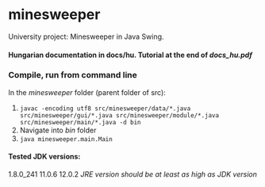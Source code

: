 # minesweeper
University project: Minesweeper in Java Swing.

#### Hungarian documentation in docs/hu. Tutorial at the end of *docs_hu.pdf*

### Compile, run from command line
In the *minesweeper* folder (parent folder of src):
1. `javac -encoding utf8 src/minesweeper/data/*.java src/minesweeper/gui/*.java src/minesweeper/module/*.java src/minesweeper/main/*.java -d bin`
2. Navigate into *bin* folder
3. `java minesweeper.main.Main`

#### Tested JDK versions:
1.8.0_241
11.0.6
12.0.2
*JRE version should be at least as high as JDK version*
